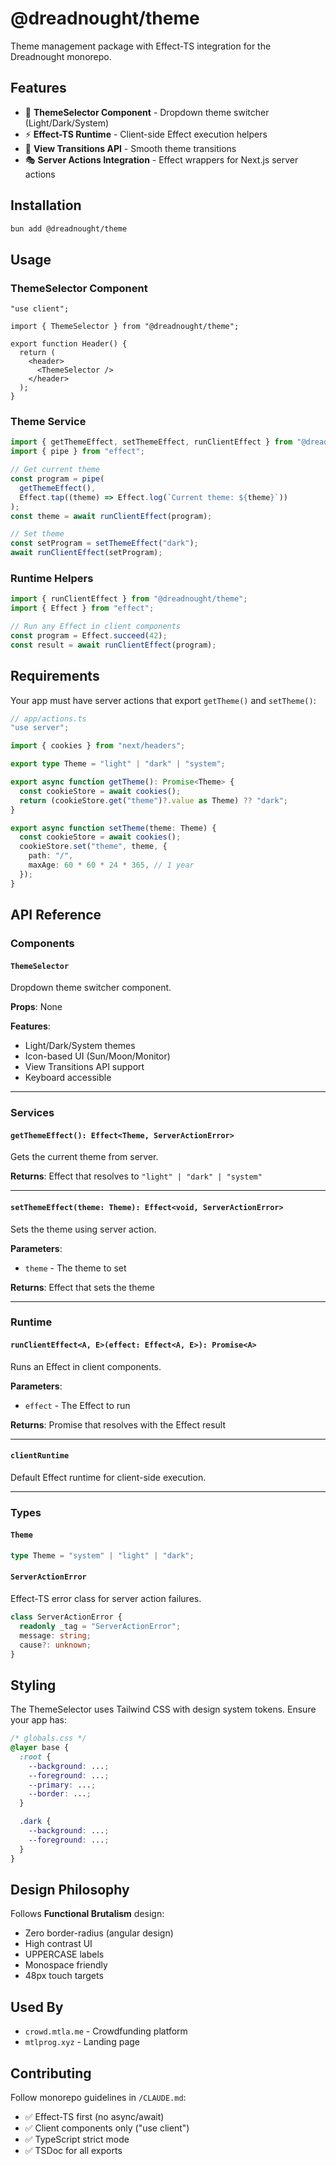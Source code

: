 # @dreadnought/theme

Theme management package with Effect-TS integration for the Dreadnought monorepo.

## Features

- 🎨 **ThemeSelector Component** - Dropdown theme switcher (Light/Dark/System)
- ⚡ **Effect-TS Runtime** - Client-side Effect execution helpers
- 🔄 **View Transitions API** - Smooth theme transitions
- 🎭 **Server Actions Integration** - Effect wrappers for Next.js server actions

## Installation

```bash
bun add @dreadnought/theme
```

## Usage

### ThemeSelector Component

```tsx
"use client";

import { ThemeSelector } from "@dreadnought/theme";

export function Header() {
  return (
    <header>
      <ThemeSelector />
    </header>
  );
}
```

### Theme Service

```typescript
import { getThemeEffect, setThemeEffect, runClientEffect } from "@dreadnought/theme";
import { pipe } from "effect";

// Get current theme
const program = pipe(
  getThemeEffect(),
  Effect.tap((theme) => Effect.log(`Current theme: ${theme}`))
);
const theme = await runClientEffect(program);

// Set theme
const setProgram = setThemeEffect("dark");
await runClientEffect(setProgram);
```

### Runtime Helpers

```typescript
import { runClientEffect } from "@dreadnought/theme";
import { Effect } from "effect";

// Run any Effect in client components
const program = Effect.succeed(42);
const result = await runClientEffect(program);
```

## Requirements

Your app must have server actions that export `getTheme()` and `setTheme()`:

```typescript
// app/actions.ts
"use server";

import { cookies } from "next/headers";

export type Theme = "light" | "dark" | "system";

export async function getTheme(): Promise<Theme> {
  const cookieStore = await cookies();
  return (cookieStore.get("theme")?.value as Theme) ?? "dark";
}

export async function setTheme(theme: Theme) {
  const cookieStore = await cookies();
  cookieStore.set("theme", theme, {
    path: "/",
    maxAge: 60 * 60 * 24 * 365, // 1 year
  });
}
```

## API Reference

### Components

#### `ThemeSelector`

Dropdown theme switcher component.

**Props**: None

**Features**:
- Light/Dark/System themes
- Icon-based UI (Sun/Moon/Monitor)
- View Transitions API support
- Keyboard accessible

---

### Services

#### `getThemeEffect(): Effect<Theme, ServerActionError>`

Gets the current theme from server.

**Returns**: Effect that resolves to `"light" | "dark" | "system"`

---

#### `setThemeEffect(theme: Theme): Effect<void, ServerActionError>`

Sets the theme using server action.

**Parameters**:
- `theme` - The theme to set

**Returns**: Effect that sets the theme

---

### Runtime

#### `runClientEffect<A, E>(effect: Effect<A, E>): Promise<A>`

Runs an Effect in client components.

**Parameters**:
- `effect` - The Effect to run

**Returns**: Promise that resolves with the Effect result

---

#### `clientRuntime`

Default Effect runtime for client-side execution.

---

### Types

#### `Theme`

```typescript
type Theme = "system" | "light" | "dark";
```

#### `ServerActionError`

Effect-TS error class for server action failures.

```typescript
class ServerActionError {
  readonly _tag = "ServerActionError";
  message: string;
  cause?: unknown;
}
```

## Styling

The ThemeSelector uses Tailwind CSS with design system tokens. Ensure your app has:

```css
/* globals.css */
@layer base {
  :root {
    --background: ...;
    --foreground: ...;
    --primary: ...;
    --border: ...;
  }

  .dark {
    --background: ...;
    --foreground: ...;
  }
}
```

## Design Philosophy

Follows **Functional Brutalism** design:
- Zero border-radius (angular design)
- High contrast UI
- UPPERCASE labels
- Monospace friendly
- 48px touch targets

## Used By

- `crowd.mtla.me` - Crowdfunding platform
- `mtlprog.xyz` - Landing page

## Contributing

Follow monorepo guidelines in `/CLAUDE.md`:
- ✅ Effect-TS first (no async/await)
- ✅ Client components only ("use client")
- ✅ TypeScript strict mode
- ✅ TSDoc for all exports

